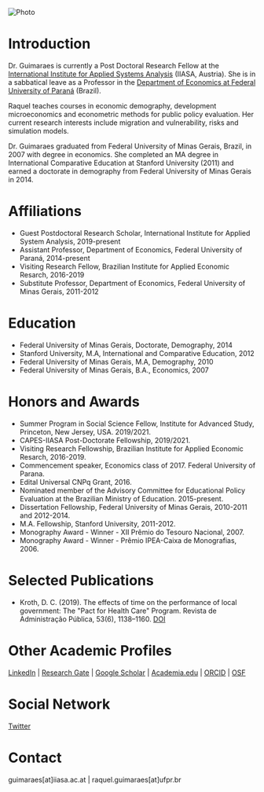 <!-- Global site tag (gtag.js) - Google Analytics -->
<script async src="https://www.googletagmanager.com/gtag/js?id=UA-61866064-2"></script>
<script>
  window.dataLayer = window.dataLayer || [];
  function gtag(){dataLayer.push(arguments);}
  gtag('js', new Date());
  gtag('config', 'UA-61866064-2');
</script>

![Photo](https://user-images.githubusercontent.com/10067360/72031868-16f32600-328e-11ea-8784-da63c0dda138.JPG?style=centerme)

<h1  id="introduction">Introduction</h1>

Dr. Guimaraes is currently a Post Doctoral Research Fellow at the [International Institute for Applied Systems Analysis](https://www.iiasa.ac.at/) (IIASA, Austria). She is in a sabbatical leave as a Professor in the [Department of Economics at Federal University of Paraná](http://www.sociaisaplicadas.ufpr.br/portal/depecon/) (Brazil).

Raquel teaches courses in economic demography, development microeconomics and econometric methods for public policy evaluation. Her current research interests include migration and vulnerability, risks and simulation models. 

Dr. Guimaraes graduated from Federal University of Minas Gerais, Brazil, in 2007 with degree in economics. She completed an MA degree in International Comparative Education at Stanford University (2011) and earned a doctorate in demography from Federal University of Minas Gerais in 2014. 

<h1  id="affiliations">Affiliations</h1>

- Guest Postdoctoral Research Scholar, International Institute for Applied System Analysis, 2019-present
- Assistant Professor, Department of Economics, Federal University of Paraná, 2014-present
- Visiting Research Fellow, Brazilian Institute for Applied Economic Resarch, 2016-2019
- Substitute Professor, Department of Economics, Federal University of Minas Gerais, 2011-2012

<h1  id="education">Education</h1>

- Federal University of Minas Gerais, Doctorate, Demography, 2014
- Stanford University, M.A, International and Comparative Education, 2012
- Federal University of Minas Gerais, M.A, Demography, 2010
- Federal University of Minas Gerais, B.A., Economics, 2007

<h1  id="honors-awards">Honors and Awards</h1>

- Summer Program in Social Science Fellow, Institute for Advanced Study, Princeton, New Jersey, USA. 2019/2021.
- CAPES-IIASA Post-Doctorate Fellowship, 2019/2021.
- Visiting Research Fellowship, Brazilian Institute for Applied Economic Resarch, 2016-2019.
- Commencement speaker, Economics class of 2017. Federal University of Parana.
- Edital Universal CNPq Grant, 2016.
- Nominated member of the Advisory Committee for Educational Policy Evaluation at the Brazilian Ministry of Education. 2015-present.
- Dissertation Fellowship, Federal University of Minas Gerais, 2010-2011 and 2012-2014.
- M.A. Fellowship, Stanford University, 2011-2012.
- Monography Award - Winner - XII Prêmio do Tesouro Nacional, 2007.
- Monography Award - Winner -  Prêmio IPEA-Caixa de Monografias, 2006.

<h1 id="publications">Selected Publications</h1>

- Kroth, D. C. (2019). The effects of time on the performance of local government: The "Pact for Health Care" Program. Revista de Administração Pública, 53(6), 1138–1160. [DOI](http://dx.doi.org/10.1590/0034-761220180440x)

<!-- Kroth, D. C., Guimaraes, R. (2018). The Efficiency of Primary Health Care Policy in Brazilian Municipalities: An Application of Pearl’s Structural Causal Model. Proceedings of the Population Association of America Annual Meeting, Denver, CO.

Guimaraes, R., Carvalho, J. C. (2018). Gender differentials in the effect of teacher attributes on student achievement: A case study for Brazil in 2015. 62nd Annual Meeting of the Comparative and International Education Society, Mexico City.

Guimaraes, R., Lima, M. C., Carvalho, J. C. (2018). "Money is not the only answer, but it makes a difference": Education Financing in Brazilian Municipalities and Quality Outcomes in the period 2011-2015. 62nd Annual Meeting of the Comparative and International Education Society, Mexico City.

Turra, C. M., Renteria, E., Guimaraes, R. (2016). The Effect of Changes in Educational Composition on Adult Female Mortality in Brazil. Research on Aging, 38(3), 283–298. [DOI](https://doi.org/10.1177/0164027515620245)

Guimaraes, R. (2014). Uncertainty in population projections: The state of the art. Revista Brasileira de Estudos Populacionais, 31(2), 277–290. [DOI](http://dx.doi.org/10.1590/S0102-30982014000200003)

Guimaraes, R. (2013). The future of higher education in BRIC countries: A demographic perspective. Revista Brasileira de Estudos de População, 30(2), 549–566. [DOI](http://dx.doi.org/10.1590/S0102-30982013000200011)

Rios-Neto, E., Guimaraes, R. (2013). The Educational Gradient of Low Fertility in Latin America. XXVII IUSSP International Population Conference Program.

Rios-Neto, E., Guimaraes, R. (2010). The demography of education in Brazil: Inequality of educational opportunities based on Grade Progression Probability (1986-2008). Vienna Yearbook of Population Research, 8, 283–312. [DOI](http://dx.doi.org/10.1553/populationyearbook2010s283) -->


<h1  id="other-profiles">Other Academic Profiles</h1>

[LinkedIn](https://www.linkedin.com/in/raquelrguima/) | 
[Research Gate](https://www.researchgate.net/profile/Raquel_Guimaraes5) | 
[Google Scholar](https://scholar.google.com/citations?user=4vTBbLYAAAAJ) | 
[Academia.edu](https://ufpr.academia.edu/raquelrguima) | 
[ORCID](https://orcid.org/0000-0003-1754-9238) | 
[OSF](osf.io/dzk93)

<h1  id="social-network">Social Network</h1>

[Twitter](https://twitter.com/raquelrguima)

<h1  id="contact">Contact</h1>

guimaraes[at]iiasa.ac.at | 
raquel.guimaraes[at]ufpr.br